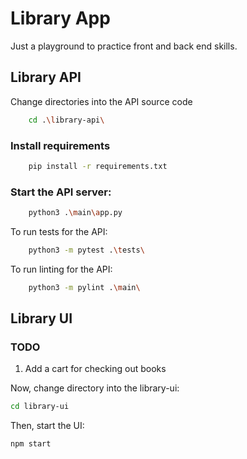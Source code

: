 # Library App
Just a playground to practice front and back end skills.


## Library API
Change directories into the API source code
``` bash
    cd .\library-api\
```

### Install requirements
``` bash
    pip install -r requirements.txt
```

### Start the API server:
``` bash
    python3 .\main\app.py
```

To run tests for the API:
``` bash
    python3 -m pytest .\tests\
```
To run linting for the API:
``` bash
    python3 -m pylint .\main\
```

## Library UI
### TODO
1. Add a cart for checking out books

Now, change directory into the library-ui:
``` bash
cd library-ui
```

Then, start the UI:
``` bash
npm start
```
